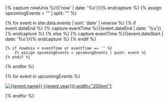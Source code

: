 
{% capture nowUnix %}{{'now' | date: '%s'}}{% endcapture %}
{% assign upcomingEvents = "" | split: "" %}

{% for event in site.data.events | sort: 'date' | reverse %}
    {% if event.dateEnd %}
        {% capture eventTime %}{{event.dateEnd | date: '%s'}}{% endcapture %}
    {% else %}
        {% capture eventTime %}{{event.dateStart | date: '%s'}}{% endcapture %}
    {% endif %}
    
    {% if nowUnix < eventTime or eventTime == '' %}
        {% assign upcomingEvents = upcomingEvents | push: event %}
    {% endif %}
{% endfor %}

{% for event in upcomingEvents %}

[![{{event.name}} {{event.year}}](../../assets/images/conference-logos/{{event.logo}}){:width="200em"}](events#{{event.id}})

{% endfor %}
